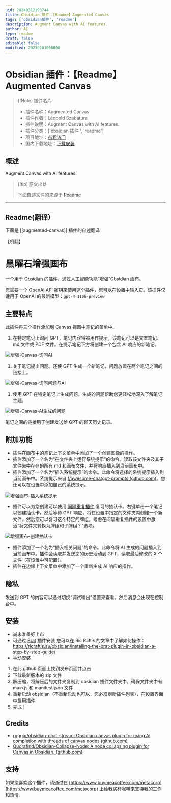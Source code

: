 ```yaml
---
uid: 20240312193744
title: Obsidian 插件：【Readme】Augmented Canvas
tags: ['obsidian插件', 'readme']
description: Augment Canvas with AI features.
author: AI
type: readme
draft: false
editable: false
modified: 20230101000000
---
```


# Obsidian 插件：【Readme】Augmented Canvas

> [!Note] 插件名片
> - 插件名称：Augmented Canvas
> - 插件作者：Léopold Szabatura
> - 插件说明：Augment Canvas with AI features.
> - 插件分类：['obsidian 插件 ', 'readme']
> - 项目地址：[点我访问](https://github.com/MetaCorp/obsidian-augmented-canvas)
> - 国内下载地址：[下载安装](https://pkmer.cn/products/plugin/pluginMarket/?augmented-canvas)

## 概述

Augment Canvas with AI features.

> [!tip] 原文出处
>
>下面自述文件的来源于 [Readme](https://ghproxy.net/https://raw.githubusercontent.com/MetaCorp/obsidian-augmented-canvas/main/README.md)

---

## Readme(翻译）

下面是 [[augmented-canvas]] 插件的自述翻译

【机翻】

# 黑曜石增强画布

一个用于 [Obsidian](https://obsidian.md) 的插件，通过人工智能功能“增强”Obsidian 画布。

您需要一个 OpenAI API 密钥来使用这个插件，您可以在设置中输入它。该插件仅适用于 OpenAI 的最新模型：`gpt-4-1106-preview`

## 主要特点

此插件将三个操作添加到 Canvas 视图中笔记的菜单中。

1. 在特定笔记上询问 GPT，笔记内容将被用作提示。该笔记可以是文本笔记、md 文件或 PDF 文件。在提示笔记下方将创建一个包含 AI 响应的新笔记。

![增强-Canvas-询问AI](https://cdn.pkmer.cn/covers/augmented-canvas_2_0.gif!pkmer)

1. 关于笔记提出问题。还使 GPT 生成一个新笔记，问题放置在两个笔记之间的链接上。

![增强-Canvas-询问问题与AI](https://cdn.pkmer.cn/covers/augmented-canvas_2_1.gif!pkmer)

1. 使用 GPT 在特定笔记上生成问题。生成的问题帮助您更轻松地深入了解笔记主题。

![增强-Canvas-AI生成的问题](https://cdn.pkmer.cn/covers/augmented-canvas_2_2.gif!pkmer)

笔记之间的链接用于创建发送给 GPT 的聊天历史记录。

## 附加功能

- 插件在画布中的笔记上下文菜单中添加了一个创建图像的操作。
- 插件添加了一个名为“在文件夹上运行系统提示”的命令。读取该文件夹及其子文件夹中存在的所有 md 和画布文件，并将响应插入到当前画布中。
- 插件添加了一个名为“插入系统提示”的命令。此命令将选择的系统提示插入到当前画布中。系统提示来自 [f/awesome-chatgpt-prompts (github.com)](https://github.com/f/awesome-chatgpt-prompts)。您还可以在设置中添加自己的系统提示。

![增强画布-插入系统提示](https://cdn.pkmer.cn/covers/augmented-canvas_2_3.gif!pkmer)

- 插件可以为您创建可以使用 [间隔重复插件](https://github.com/st3v3nmw/obsidian-spaced-repetition) 复习的抽认卡。右键单击一个笔记以创建抽认卡。然后等待 GPT 响应，将在设置中指定的文件夹内创建一个新文件。然后您可以复习这个特定的牌组。考虑在间隔重复插件的设置中激活“将文件夹转换为牌组和子牌组？”选项。

![增强画布-创建抽认卡](https://cdn.pkmer.cn/covers/augmented-canvas_2_4.gif!pkmer)

- 插件添加了一个名为“插入相关问题”的命令。此命令将 AI 生成的问题插入到当前画布中。插件会读取并发送您的历史活动到 GPT，读取最后修改的 X 个文件（在设置中可配置）。
- 插件在边缘上下文菜单中添加了一个重新生成 AI 响应的操作。

## 隐私

发送到 GPT 的内容可以通过切换“调试输出”设置来查看。然后消息会出现在控制台中。

## 安装

- 尚未准备好上市
- 可通过 [Brat](https://github.com/TfTHacker/obsidian42-brat) 插件安装
    您可以在 Ric Raftis 的文章中了解如何操作：<https://ricraftis.au/obsidian/installing-the-brat-plugin-in-obsidian-a-step-by-step-guide/>
- 手动安装

1. 在此 github 页面上找到发布页面并点击
2. 下载最新版本的 zip 文件
3. 解压缩，将解压后的文件夹复制到 obsidian 插件文件夹中，确保文件夹中有 main.js 和 manifest.json 文件
4. 重新启动 obsidian（不重新启动也可以，您必须刷新插件列表），在设置界面中启用插件
5. 完成！

## Credits

- [rpggio/obsidian-chat-stream: Obsidian canvas plugin for using AI completion with threads of canvas nodes (github.com)](https://github.com/rpggio/obsidian-chat-stream)
- [Quorafind/Obsidian-Collapse-Node: A node collapsing plugin for Canvas in Obsidian. (github.com)](https://github.com/quorafind/obsidian-collapse-node)

## 支持

如果您喜欢这个插件，请通过在 [https://www.buymeacoffee.com/metacorp](https://www.buymeacoffee.com/metacorp) 上给我买杯咖啡来支持我的工作和热情。
